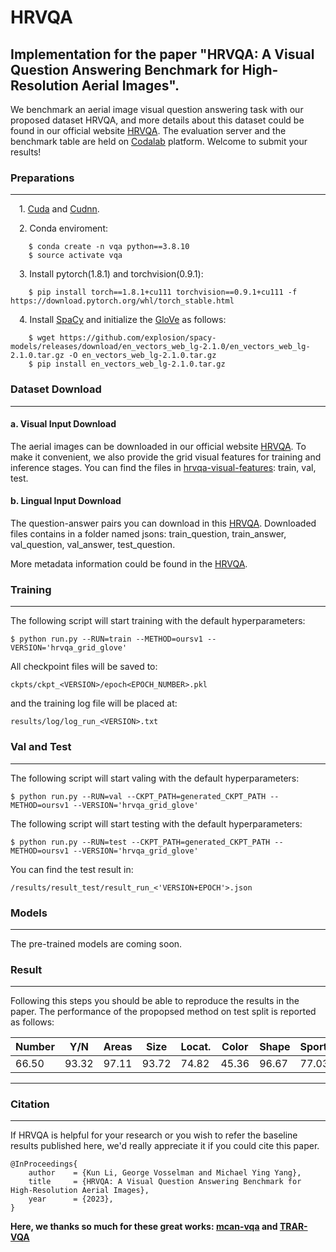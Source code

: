 # HRVQA
Implementation for the paper "HRVQA: A Visual Question Answering Benchmark for High-Resolution Aerial Images". 
---

We benchmark an aerial image visual question answering task with our proposed dataset HRVQA, and more details about this dataset could be found in our official website [HRVQA](https://hrvqa.nl/). The evaluation server and the benchmark table are held on [Codalab](https://codalab.lisn.upsaclay.fr/) platform. Welcome to submit your results!



### Preparations
---
&emsp;1. [Cuda](https://developer.nvidia.com/zh-cn/cuda-toolkit) and [Cudnn](https://developer.nvidia.com/cudnn).


&emsp;2. Conda enviroment:

```
    $ conda create -n vqa python==3.8.10
    $ source activate vqa
```


&emsp;3. Install pytorch(1.8.1) and torchvision(0.9.1):

```
    $ pip install torch==1.8.1+cu111 torchvision==0.9.1+cu111 -f https://download.pytorch.org/whl/torch_stable.html
```

&emsp;4. Install [SpaCy](https://spacy.io/) and initialize the [GloVe](https://github.com/explosion/spacy-models/releases/download/en_vectors_web_lg-2.1.0/en_vectors_web_lg-2.1.0.tar.gz) as follows:

```
    $ wget https://github.com/explosion/spacy-models/releases/download/en_vectors_web_lg-2.1.0/en_vectors_web_lg-2.1.0.tar.gz -O en_vectors_web_lg-2.1.0.tar.gz
    $ pip install en_vectors_web_lg-2.1.0.tar.gz
```


### Dataset Download
---
#### a. Visual Input Download
The aerial images can be downloaded in our official website [HRVQA](https://hrvqa.nl/). To make it convenient, we also provide the grid visual features for training and inference stages. You can find the files in [hrvqa-visual-features](https://hrvqa.nl/): train, val, test.

#### b. Lingual Input Download
The question-answer pairs you can download in this [HRVQA](https://hrvqa.nl/). Downloaded files contains in a folder named jsons: train_question, train_answer, val_question, val_answer, test_question.

More metadata information could be found in the [HRVQA](https://hrvqa.nl/).


### Training
---

The following script will start training with the default hyperparameters:

```
$ python run.py --RUN=train --METHOD=oursv1 --VERSION='hrvqa_grid_glove'
```

All checkpoint files will be saved to:
```
ckpts/ckpt_<VERSION>/epoch<EPOCH_NUMBER>.pkl
```

and the training log file will be placed at:
```
results/log/log_run_<VERSION>.txt
```


### Val and Test
---

The following script will start valing with the default hyperparameters:
```
$ python run.py --RUN=val --CKPT_PATH=generated_CKPT_PATH --METHOD=oursv1 --VERSION='hrvqa_grid_glove'
```


The following script will start testing with the default hyperparameters:
```
$ python run.py --RUN=test --CKPT_PATH=generated_CKPT_PATH --METHOD=oursv1 --VERSION='hrvqa_grid_glove'
```
You can find the test result in:
```
/results/result_test/result_run_<'VERSION+EPOCH'>.json
```

### Models 
---
The pre-trained models are coming soon.
<!-- 
[GFTransformer-ED](https://drive.google.com/uc?export=download&id=1bkyJ6Ilz-wq92TDSV0yeeu8-n75r0tMS) means encoder-decoder architecture.
[GFTransformer-S](https://drive.google.com/uc?export=download&id=1t6k3zBUNyq_bd6ujGw-PZvldSVvDG71W) means stacked architecture.
-->

### Result 
---
Following this steps you should be able to reproduce the results in the paper. The performance of the propopsed method on test split is reported as follows:

|  Number   | Y/N | Areas |  Size |  Locat. | Color | Shape | Sports | Trans. | Scene | OA | AA |
|  ----  | ----  | ----  |----  |----  |----  |----  |----  |----  |----  |----  |----  |
| 66.50 | 93.32 | 97.11 | 93.72 | 74.82 | 45.36 | 96.67 | 77.03 | 88.87 | 77.30 | 81.71 | 81.07 | 

---

### Citation
---
If HRVQA is helpful for your research or you wish to refer the baseline results published here, we'd really appreciate it if you could cite this paper.
```
@InProceedings{
    author    = {Kun Li, George Vosselman and Michael Ying Yang},
    title     = {HRVQA: A Visual Question Answering Benchmark for High-Resolution Aerial Images},
    year      = {2023},
}
```

**Here, we thanks so much for these great works:  [mcan-vqa](https://github.com/MILVLG/mcan-vqa) and [TRAR-VQA](https://github.com/rentainhe/TRAR-VQA)** 
